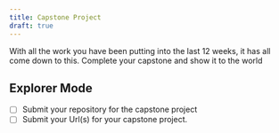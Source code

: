 ```yaml
---
title: Capstone Project
draft: true
---
```


With all the work you have been putting into the last 12 weeks, it has all come down to this. Complete your capstone and show it to the world

## Explorer Mode

- [ ] Submit your repository for the capstone project
- [ ] Submit your Url(s) for your capstone project.  